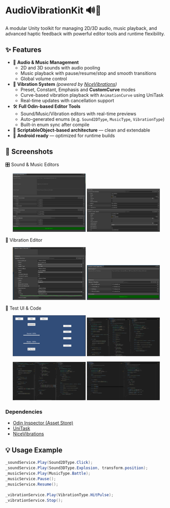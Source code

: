 # AudioVibrationKit 🔊📳
A modular Unity toolkit for managing 2D/3D audio, music playback, and advanced haptic feedback with powerful editor tools and runtime flexibility.

## ✨ Features
- 🎵 **Audio & Music Management**
  - 2D and 3D sounds with audio pooling
  - Music playback with pause/resume/stop and smooth transitions
  - Global volume control
- 📳 **Vibration System** *(powered by [NiceVibrations](https://assetstore.unity.com/packages/tools/integration/nice-vibrations-haptics-for-mobile-136645))*
  - Preset, Constant, Emphasis and **CustomCurve** modes
  - Curve-based vibration playback with `AnimationCurve` using UniTask
  - Real-time updates with cancellation support
- 🛠 **Full Odin-based Editor Tools**
  - Sound/Music/Vibration editors with real-time previews
  - Auto-generated enums (e.g. `Sound2DType`, `MusicType`, `VibrationType`)
  - Built-in enum sync after compile
- 🔧 **ScriptableObject-based architecture** — clean and extendable
- 📱 **Android ready** — optimized for runtime builds

## 📸 Screenshots
🎛 Sound & Music Editors
<p align="center">
  <img src="Images/SoundMusionTool_1.png" width="45%"/>
  <img src="Images/SoundMusionTool_2.png" width="45%"/>
</p>
📳 Vibration Editor
<p align="center">
  <img src="Images/VibrationTool_2.png" width="45%"/>
  <img src="Images/VibrationTool_1.png" width="45%"/>
</p>
🧪 Test UI & Code
<p align="center">
  <img src="Images/TestUI.png" width="45%"/>
  <img src="Images/TestCode_1.png" width="45%"/>
</p>
<p align="center">
  <img src="Images/TestCode_2.png" width="45%"/>
  <img src="Images/TestCode_3.png" width="45%"/>
</p>

### Dependencies
- [Odin Inspector (Asset Store)](https://assetstore.unity.com/packages/tools/utilities/odin-inspector-and-serializer-89041)
- [UniTask](https://github.com/Cysharp/UniTask)
- [NiceVibrations](https://assetstore.unity.com/packages/tools/integration/nice-vibrations-haptics-for-mobile-136645)

## 💡 Usage Example
```csharp
_soundService.Play(Sound2DType.Click);
_soundService.Play(Sound3DType.Explosion, transform.position);
_musicService.Play(MusicType.Battle);
_musicService.Pause();
_musicService.Resume();

_vibrationService.Play(VibrationType.HitPulse);
_vibrationService.Stop();
